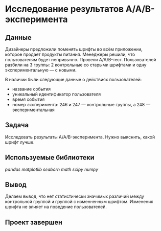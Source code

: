 # Исследование результатов A/A/B-эксперимента

## Данные

Дизайнеры предложили поменять шрифты во всём приложении, которое продает продукты питания.
Менеджеры решили, что пользователям будет непривычно. 
Провели A/A/B-тест. 
Пользователей разбили на 3 группы: 2 контрольные со старыми шрифтами и одну экспериментальную — с новыми.

В наличии были следующие данные о действиях пользователей:
- название события
- уникальный идентификатор пользователя
- время события
- номер эксперимента: 246 и 247 — контрольные группы, а 248 — экспериментальная


## Задача

Исследовать результаты A/A/B-эксперимента. Нужно выяснить, какой шрифт лучше.

## Используемые библиотеки
*pandas*
*matplotlib*
*seaborn*
*math*
*scipy*
*numpy*

## Вывод
Делаем вывод, что нет статистически значимых различий между контрольной группой и группой с изменненным шрифтом. Изменения шрифта не влияет на поведение пользователей.

## Проект завершен
